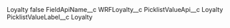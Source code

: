 <?xml version="1.0" encoding="UTF-8"?>
<CustomMetadata xmlns="http://soap.sforce.com/2006/04/metadata" xmlns:xsi="http://www.w3.org/2001/XMLSchema-instance" xmlns:xsd="http://www.w3.org/2001/XMLSchema">
    <label>Loyalty</label>
    <protected>false</protected>
    <values>
        <field>FieldApiName__c</field>
        <value xsi:type="xsd:string">WRFLoyalty__c</value>
    </values>
    <values>
        <field>PicklistValueApi__c</field>
        <value xsi:type="xsd:string">Loyalty</value>
    </values>
    <values>
        <field>PicklistValueLabel__c</field>
        <value xsi:type="xsd:string">Loyalty</value>
    </values>
</CustomMetadata>

